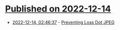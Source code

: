 # [Published on 2022-12-14](index.md)

* [2022-12-14, 02:46:37](https://lobste.rs/s/fb4fuh/preventing_loss_dot_jpeg) - [Preventing Loss Dot JPEG](https://computer.rip/2022-07-21-preventing-loss-dot-jpeg.html)

